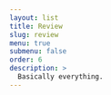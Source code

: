 ```yaml
---
layout: list
title: Review
slug: review
menu: true
submenu: false
order: 6
description: >
  Basically everything.
---
```

